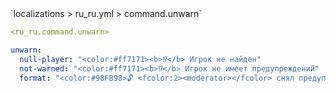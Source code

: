 <!--@include: @/parts/module/command/unwarn.md#title-->
<!--@include: @/parts/words.md#path--> `localizations > ru_ru.yml > command.unwarn`

<!--@include: @/parts/module/command/unwarn.md#explanation-->

<!--@include: @/parts/words.md#edit-->
```yaml
<ru_ru.command.unwarn>
```

<!--@include: @/parts/words.md#default-->
```yaml
unwarn:
  null-player: "<color:#ff7171><b>⁉</b> Игрок не найден"
  not-warned: "<color:#ff7171><b>⁉</b> Игрок не имеет предупреждений"
  format: "<color:#98FB98>🔓 <fcolor:2><moderator></fcolor> снял предупреждение с игрока <fcolor:2><player></fcolor>"
```

<!--@include: @/parts/module/command/unwarn.md#parameters-->
<!--@include: @/parts/module/command/unwarn.md#localization-->
